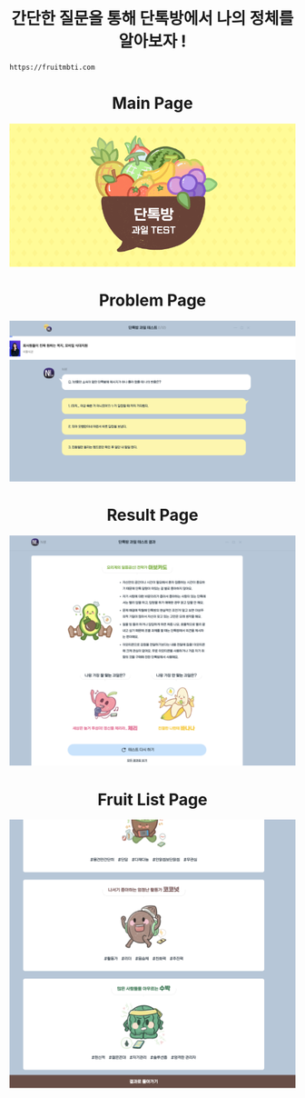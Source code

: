 <h1 style="text-align: center;"> 간단한 질문을 통해 단톡방에서 나의 정체를 알아보자 ! </h1>

```
https://fruitmbti.com
```

<h1 style="text-align: center"> Main Page </h1>
<img style="align-content: center" src="img/main.png">

<h1 style="text-align: center"> Problem Page </h1>
<img style="align-content: center" src="img/readme_probem.png">

<h1 style="text-align: center"> Result Page  </h1>
<img style="align-content: center" src="img/readme_result.png">

<h1 style="text-align: center"> Fruit List Page  </h1>
<img style="align-content: center" src="img/readme_list.png">

